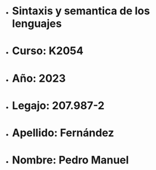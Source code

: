 - # Sintaxis y semantica de los lenguajes

- # Curso: K2054

- # Año: 2023

- # Legajo: 207.987-2

- # Apellido: Fernández

- # Nombre: Pedro Manuel
